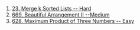 1. [23. Merge k Sorted Lists -- Hard](https://leetcode.com/problems/merge-k-sorted-lists/)
2. [669. Beautiful Arrangement II --Medium](https://leetcode.com/problems/beautiful-arrangement-ii/solution/)
3. [628. Maximum Product of Three Numbers -- Easy](https://leetcode.com/problems/maximum-product-of-three-numbers/)

